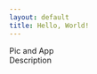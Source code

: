 ```yaml
---
layout: default
title: Hello, World!
---
```


<div class="container-fluid">
      <div class="row">
          <div class="col-xs-4 col-sm-4 col-md-4 col-lg-4"> Pic and App
          </div>
          <div class="col-xs-4 col-sm-4 col-md-4 col-lg-4"> Description
          </div>
      </div>
</div>
